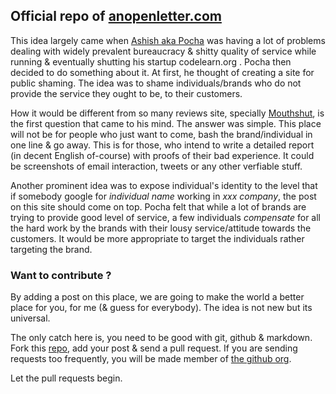
## Official repo of [anopenletter.com](http://anopenlettr.com)

This idea largely came when [Ashish aka Pocha](http://twitter.com/pocha) was having a lot of problems dealing with widely prevalent bureaucracy & shitty quality of service while running & eventually shutting his startup codelearn.org . Pocha then decided to do something about it. At first, he thought of creating a site for public shaming. The idea was to shame individuals/brands who do not provide the service they ought to be, to their customers. 

How it would be different from so many reviews site, specially [Mouthshut](mouthshut.com), is the first question that came to his mind. The answer was simple. This place will not be for people who just want to come, bash the brand/individual in one line & go away. This is for those, who intend to write a detailed report (in decent English of-course) with proofs of their bad experience. It could be screenshots of email interaction, tweets or any other verfiable stuff. 

Another prominent idea was to expose individual's identity to the level that if somebody google for *individual name* working in *xxx company*, the post on this site should come on top. Pocha felt that while a lot of brands are trying to provide good level of service, a few individuals *compensate* for all the hard work by the brands  with their lousy service/attitude towards the customers. It would be more appropriate to target the individuals rather targeting the brand. 

### Want to contribute ?

By adding a post on this place, we are going to make the world a better place for you, for me (& guess for everybody). The idea is not new but its universal. 

The only catch here is, you need to be good with git, github & markdown. Fork this [repo](http://github.com/shaming-them/shaming-them.github.io), add your post & send a pull request. If you are sending requests too frequently, you will be made member of [the github org](http://github.com/shaming-them).

Let the pull requests begin.

<!--
This Jekyll theme was crafted with <3 by [John Otander](http://johnotander.com)
([@4lpine](https://twitter.com/4lpine)).

Checkout the [Github repository](https://github.com/johnotander/pixyll) to download it,
request a feature, report a bug, or contribute. It's free, and open source
([MIT](http://opensource.org/licenses/MIT)).

Thanks to the following:

* [BASSCSS](http://basscss.com)
* [Jekyll](http://jekyllrb.com)
* [Refills](http://refills.bourbon.io/)
* [Solarized](http://ethanschoonover.com/solarized)
-->
